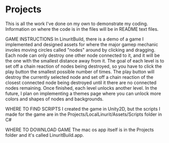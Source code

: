 # Projects
This is all the work I've done on my own to demonstrate my coding. Information on where the code is in the files will be in README text files.

GAME INSTRUCTIONS
In LinuritBuild, there is a demo of a game I implemented and designed assets for where the major gamep mechanic involes moving circles called "nodes" around by clicking and dragging. Each node can only destroy one other node connected to it, and it will be the one with the smallest distance away from it. The goal of each level is to set off a chain reaction of nodes being destroyed, so you have to click the play button the smallest possible number of times. The play button will destroy the currently selected node and set off a chain reaction of the closest connected node being destroyed until it there are no connected nodes remaining. Once finished, each level unlocks another level. In the future, I plan on implementing a themes page where you can unlock more colors and shapes of nodes and backgrounds.

WHERE TO FIND SCRIPTS
I created the game in Unity2D, but the scripts I made for the game are in the Projects/LocalLinurit/Assets/Scripts folder in C#

WHERE TO DOWNLOAD GAME
The mac os app itself is in the Projects folder and it's called LinuritBuild.app.
